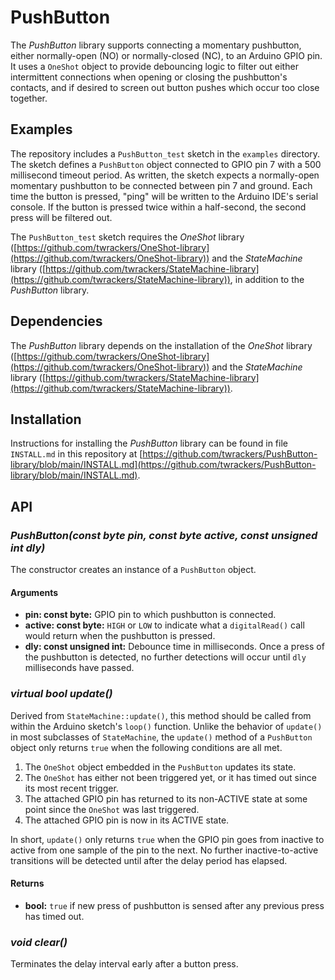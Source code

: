 # PushButton #

The *PushButton* library supports connecting a momentary pushbutton, either normally-open (NO) or normally-closed (NC), to an Arduino GPIO pin.  It uses a `OneShot` object to provide debouncing logic to filter out either intermittent connections when opening or closing the pushbutton's contacts, and if desired to screen out button pushes which occur too close together.

## Examples ##

The repository includes a `PushButton_test` sketch in the `examples` directory.  The sketch defines a `PushButton` object connected to GPIO pin 7 with a 500 millisecond timeout period.  As written, the sketch expects a normally-open momentary pushbutton to be connected between pin 7 and ground.  Each time the button is pressed, "ping" will be written to the Arduino IDE's serial console.  If the button is pressed twice within a half-second, the second press will be filtered out.

The `PushButton_test` sketch requires the *OneShot* library ([https://github.com/twrackers/OneShot-library](https://github.com/twrackers/OneShot-library)) and the *StateMachine* library ([https://github.com/twrackers/StateMachine-library](https://github.com/twrackers/StateMachine-library)), in addition to the *PushButton* library.

## Dependencies ##

The *PushButton* library depends on the installation of the *OneShot* library ([https://github.com/twrackers/OneShot-library](https://github.com/twrackers/OneShot-library)) and the *StateMachine* library ([https://github.com/twrackers/StateMachine-library](https://github.com/twrackers/StateMachine-library)).

## Installation ##

Instructions for installing the *PushButton* library can be found in file `INSTALL.md` in this repository at [https://github.com/twrackers/PushButton-library/blob/main/INSTALL.md](https://github.com/twrackers/PushButton-library/blob/main/INSTALL.md).

## API ##

### *PushButton(const byte pin, const byte active, const unsigned int dly)* ###

The constructor creates an instance of a `PushButton` object.

#### Arguments ####

- **pin: const byte:** GPIO pin to which pushbutton is connected.
- **active: const byte:** `HIGH` or `LOW` to indicate what a `digitalRead()` call would return when the pushbutton is pressed.
- **dly: const unsigned int:** Debounce time in milliseconds.  Once a press of the pushbutton is detected, no further detections will occur until `dly` milliseconds have passed.

### *virtual bool update()* ###

Derived from `StateMachine::update()`, this method should be called from within the Arduino sketch's `loop()` function.  Unlike the behavior of `update()` in most subclasses of `StateMachine`, the `update()` method of a `PushButton` object only returns `true` when the following conditions are all met.

1. The `OneShot` object embedded in the `PushButton` updates its state.
2. The `OneShot` has either not been triggered yet, or it has timed out since its most recent trigger.
3. The attached GPIO pin has returned to its non-ACTIVE state at some point since the `OneShot` was last triggered.
4. The attached GPIO pin is now in its ACTIVE state.

In short, `update()` only returns `true` when the GPIO pin goes from inactive to active from one sample of the pin to the next.  No further inactive-to-active transitions will be detected until after the delay period has elapsed.

#### Returns ####

- **bool:** `true` if new press of pushbutton is sensed after any previous press has timed out.

### *void clear()* ###

Terminates the delay interval early after a button press.
